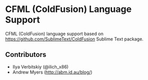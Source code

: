 # CFML (ColdFusion) Language Support

CFML (ColdFusion) language support based on https://github.com/SublimeText/ColdFusion Sublime Text package.

## Contributors

* Ilya Verbitskiy (@ilich_x86)
* Andrew Myers (http://abm.id.au/blog/)